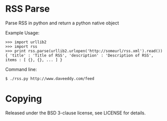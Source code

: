 RSS Parse
============
Parse RSS in python and return a python native object

Example Usage:

	>>> import urllib2
	>>> import rss
	>>> print rss.parse(urllib2.urlopen('http://someurl/rss.xml').read())
	{ 'title' : 'Title of RSS', 'description' : 'Description of RSS', items : [ {}, {}, ... ] }

Command line:

	$ ./rss.py http://www.daveeddy.com/feed

Copying
=======
Released under the BSD 3-clause license, see LICENSE for details.
